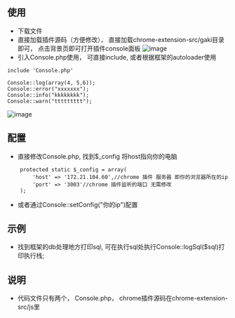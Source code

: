 ## 使用
- 下载文件
- 直接加载插件源码（方便修改）， 直接加载chrome-extension-src/gaki目录即可， 点击背景页即可打开插件console面板
![image](/cyuxlif/php-console/blob/master/screenshots/QQ%E5%9B%BE%E7%89%8720161109115516.png?raw=true)
- 引入Console.php使用， 可直接include, 或者根据框架的autoloader使用
  
```
include 'Console.php'

Console::log(array(4, 5,6));
Console::error("xxxxxxx");
Console::info("kkkkkkkk");
Console::warn("ttttttttt");
```
![image](/cyuxlif/php-console/blob/master/screenshots/QQ%E5%9B%BE%E7%89%8720161109115951.png?raw=true)
## 配置

- 直接修改Console.php, 找到$_config 将host指向你的电脑

```
    protected static $_config = array(
        'host' => '172.21.104.60',//chrome 插件 服务器 即你的浏览器所在的ip
        'port' => '3003'//chrome 插件监听的端口 无需修改
    );
```
- 或者通过Console::setConfig("你的ip")配置

## 示例
- 找到框架的db处理地方打印sql, 可在执行sql处执行Console::logSql($sql)打印执行栈; 

## 说明

- 代码文件只有两个， Console.php， chrome插件源码在chrome-extension-src/js里



